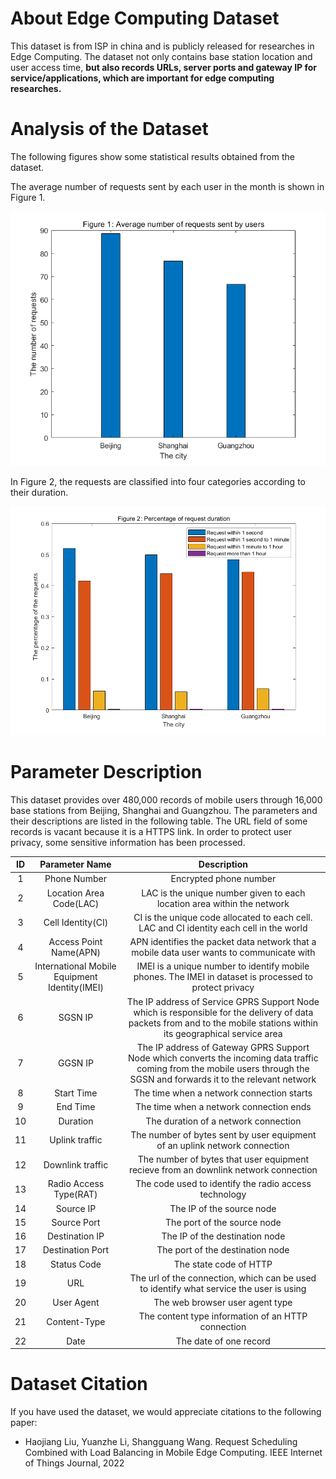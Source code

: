 # About Edge Computing Dataset

This dataset is from ISP in china and is publicly released for researches in Edge Computing. The dataset not only contains base station location and user access time,  **but also records URLs, server ports and gateway IP for service/applications, which are important for edge computing researches.** 



# Analysis of the Dataset

The following figures show some statistical results obtained from the dataset. 

The average number of requests sent by each user in the month is shown in Figure 1. 

![image-20220514163420339](image/image-20220514163420339.png)

In Figure 2, the requests are classified into four categories according to their duration.

![image-20220514163444925](image/image-20220514163444925.png)



# Parameter Description

This dataset provides over 480,000 records of mobile users through 16,000 base stations from Beijing, Shanghai and Guangzhou.  The parameters and their descriptions are listed in the following table. The URL field of some records is vacant because it is a HTTPS link. In order to protect user privacy, some sensitive information has been processed.

|  ID  |                Parameter Name                 |                         Description                          |
| :--: | :-------------------------------------------: | :----------------------------------------------------------: |
|  1   |                 Phone Number                  |                    Encrypted phone number                    |
|  2   |            Location Area Code(LAC)            | LAC is the unique number given to each location area within the network |
|  3   |               Cell Identity(CI)               | CI is the unique code allocated to each cell. LAC and CI identity each cell in the world |
|  4   |            Access Point Name(APN)             | APN identifies the packet data network that a mobile data user wants to communicate with |
|  5   | International Mobile Equipment Identity(IMEI) | IMEI is a unique number to identify mobile phones. The IMEI in dataset is processed to protect privacy |
|  6   |                    SGSN IP                    | The IP address of Service GPRS Support Node which is responsible for the delivery of data packets from and to the mobile stations within its geographical service area |
|  7   |                    GGSN IP                    | The IP address of Gateway GPRS Support Node which converts the incoming data traffic coming from the mobile users through the SGSN and forwards it to the relevant network |
|  8   |                  Start Time                   |          The time when a network connection starts           |
|  9   |                   End Time                    |           The time when a network connection ends            |
|  10  |                   Duration                    |             The duration of a network connection             |
|  11  |                Uplink traffic                 | The number of bytes sent by user equipment of an uplink network connection |
|  12  |               Downlink traffic                | The number of bytes that user equipment recieve from an downlink network connection |
|  13  |            Radio Access Type(RAT)             |    The code used to identify the radio access technology     |
|  14  |                   Source IP                   |                  The IP of the source node                   |
|  15  |                  Source Port                  |                 The port of the source node                  |
|  16  |                Destination IP                 |                The IP of the destination node                |
|  17  |               Destination Port                |               The port of the destination node               |
|  18  |                  Status Code                  |                    The state code of HTTP                    |
|  19  |                      URL                      | The url of the connection, which can be used to identify what service the user is using |
|  20  |                  User Agent                   |               The web browser user agent type                |
|  21  |                 Content-Type                  |      The content type information of an HTTP connection      |
|  22  |                     Date                      |                    The date of one record                    |

# Dataset Citation

If you have used the dataset, we would appreciate citations to the following paper:

- Haojiang Liu, Yuanzhe Li, Shangguang Wang. Request Scheduling Combined with Load Balancing in Mobile Edge Computing. IEEE Internet of Things Journal, 2022
